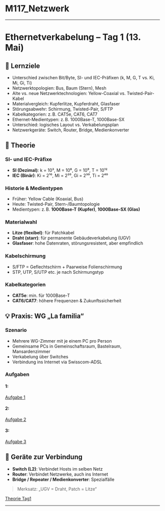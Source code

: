 # M117_Netzwerk
---
# Ethernetverkabelung – Tag 1 (13. Mai)

## 🎯 Lernziele
- Unterschied zwischen Bit/Byte, SI- und IEC-Präfixen (k, M, G, T vs. Ki, Mi, Gi, Ti)
- Netzwerktopologien: Bus, Baum (Stern), Mesh
- Alte vs. neue Netzwerktechnologien: Yellow-Coaxial vs. Twisted-Pair-Kabel
- Materialvergleich: Kupferlitze, Kupferdraht, Glasfaser
- Störungsabwehr: Schirmung, Twisted-Pair, S/FTP
- Kabelkategorien: z. B. CAT5e, CAT6, CAT7
- Ethernet-Medientypen: z. B. 1000Base-T, 1000Base-SX
- Unterschied: logisches Layout vs. Verkabelungsplan
- Netzwerkgeräte: Switch, Router, Bridge, Medienkonverter

## 📐 Theorie

### SI- und IEC-Präfixe
- **SI (Dezimal)**: k = 10³, M = 10⁶, G = 10⁹, T = 10¹²
- **IEC (Binär)**: Ki = 2¹⁰, Mi = 2²⁰, Gi = 2³⁰, Ti = 2⁴⁰

### Historie & Medientypen
- Früher: Yellow Cable (Koaxial, Bus)
- Heute: Twisted-Pair, Stern-/Baumtopologie
- Medientypen: z. B. **1000Base-T (Kupfer)**, **1000Base-SX (Glas)**

### Materialwahl
- **Litze (flexibel)**: für Patchkabel
- **Draht (starr)**: für permanente Gebäudeverkabelung (UGV)
- **Glasfaser**: hohe Datenraten, störungsresistent, aber empfindlich

### Kabelschirmung
- S/FTP = Geflechtschirm + Paarweise Folienschirmung
- STP, UTP, S/UTP etc. je nach Schirmungstyp

### Kabelkategorien
- **CAT5e**: min. für 1000Base-T
- **CAT6/CAT7**: höhere Frequenzen & Zukunftssicherheit

## 💡 Praxis: WG „La familia“

### Szenario
- Mehrere WG-Zimmer mit je einem PC pro Person
- Gemeinsame PCs in Gemeinschaftsraum, Bastelraum, Mansardenzimmer
- Verkabelung über Switches
- Verbindung ins Internet via Swisscom-ADSL

### Aufgaben
#### 1:
[Aufgabe 1](./Aufgaben/Tag1/Aufgabe1.md)
#### 2:
[Aufgabe 2](./Aufgaben/Tag1/Aufgabe2.md)
#### 3:
[Aufgabe 3](./Aufgaben/Tag1/Aufgabe3.md)

## 🔌 Geräte zur Verbindung
- **Switch (L2)**: Verbindet Hosts im selben Netz
- **Router**: Verbindet Netzwerke, auch ins Internet
- **Bridge / Repeater / Medienkonverter**: Spezialfälle

> Merksatz: „UGV = Draht, Patch = Litze“


[Theorie Tag1](./Pdfs/Tag1.pdf)

---
